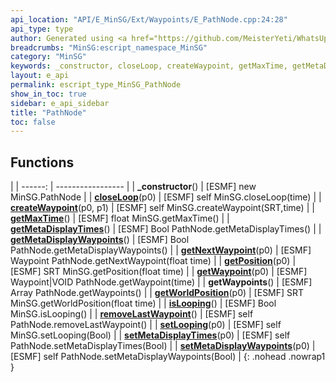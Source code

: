 ```yaml
---
api_location: "API/E_MinSG/Ext/Waypoints/E_PathNode.cpp:24:28"
api_type: type
author: Generated using <a href="https://github.com/MeisterYeti/WhatsUpDoc">WhatsUpDoc</a>
breadcrumbs: "MinSG:escript_namespace_MinSG"
category: "MinSG"
keywords: _constructor, closeLoop, createWaypoint, getMaxTime, getMetaDisplayTimes, getMetaDisplayWaypoints, getNextWaypoint, getPosition, getWaypoint, getWaypoints, getWorldPosition, isLooping, removeLastWaypoint, setLooping, setMetaDisplayTimes, setMetaDisplayWaypoints
layout: e_api
permalink: escript_type_MinSG_PathNode
show_in_toc: true
sidebar: e_api_sidebar
title: "PathNode"
toc: false
---
```


## Functions

|
| ------: | ----------------- |
| **_constructor**() | [ESMF] new MinSG.PathNode |
| **[closeLoop](classMinSG_1_1PathNode#classMinSG_1_1PathNode_1a4b8866b51224136d4b60e598f2270516)**(p0) | [ESMF] self MinSG.closeLoop(time) |
| **[createWaypoint](classMinSG_1_1PathNode#classMinSG_1_1PathNode_1ab2c9d0b5c9bb5a7c772473198891071a)**(p0, p1) | [ESMF] self MinSG.createWaypoint(SRT,time) |
| **[getMaxTime](classMinSG_1_1PathNode#classMinSG_1_1PathNode_1a033115925e0902d6e730d812bd6f795b)**() | [ESMF] float MinSG.getMaxTime() |
| **[getMetaDisplayTimes](classMinSG_1_1PathNode#classMinSG_1_1PathNode_1a244abd79a4fc52fc27c9be5a85a47cbe)**() | [ESMF] Bool PathNode.getMetaDisplayTimes() |
| **[getMetaDisplayWaypoints](classMinSG_1_1PathNode#classMinSG_1_1PathNode_1ada82679da53898fd9adc803b42e19295)**() | [ESMF] Bool PathNode.getMetaDisplayWaypoints() |
| **[getNextWaypoint](classMinSG_1_1PathNode#classMinSG_1_1PathNode_1ada390e2f70dced3f57c105c5747c4f42)**(p0) | [ESMF] Waypoint PathNode.getNextWaypoint(float time) |
| **[getPosition](classMinSG_1_1PathNode#classMinSG_1_1PathNode_1a16b087a0327bc87ce2d6bbdabc798758)**(p0) | [ESMF] SRT MinSG.getPosition(float time) |
| **[getWaypoint](classMinSG_1_1PathNode#classMinSG_1_1PathNode_1a80cfbed80cffe8f04810fbfe30ac950a)**(p0) | [ESMF] Waypoint\|VOID PathNode.getWaypoint(time) |
| **getWaypoints**() | [ESMF] Array PathNode.getWaypoints() |
| **[getWorldPosition](classMinSG_1_1PathNode#classMinSG_1_1PathNode_1a129fec6abcb5094c3896908567146a26)**(p0) | [ESMF] SRT MinSG.getWorldPosition(float time) |
| **[isLooping](classMinSG_1_1PathNode#classMinSG_1_1PathNode_1a5cff20774bcf2f4d6271babb0e446b57)**() | [ESMF] Bool MinSG.isLooping() |
| **[removeLastWaypoint](classMinSG_1_1PathNode#classMinSG_1_1PathNode_1a178527cf98c7ccd00c7f989c87dfbc8d)**() | [ESMF] self PathNode.removeLastWaypoint() |
| **[setLooping](classMinSG_1_1PathNode#classMinSG_1_1PathNode_1afc0fd68ac8d0cb171e4d2953f8aaa0de)**(p0) | [ESMF] self MinSG.setLooping(Bool) |
| **[setMetaDisplayTimes](classMinSG_1_1PathNode#classMinSG_1_1PathNode_1aae555acfddbb7121c26c6b20b956b84e)**(p0) | [ESMF] self PathNode.setMetaDisplayTimes(Bool) |
| **[setMetaDisplayWaypoints](classMinSG_1_1PathNode#classMinSG_1_1PathNode_1a257000caa89ffa917a5414d1645804b2)**(p0) | [ESMF] self PathNode.setMetaDisplayWaypoints(Bool) |
{: .nohead .nowrap1 }

